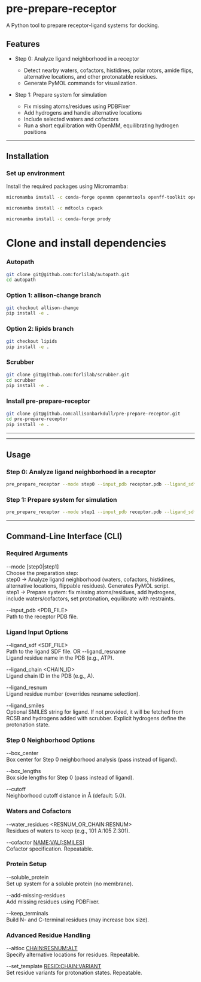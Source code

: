 # pre-prepare-receptor

A Python tool to prepare receptor-ligand systems for docking.

## Features

- Step 0: Analyze ligand neighborhood in a receptor
  - Detect nearby waters, cofactors, histidines, polar rotors, amide flips, alternative locations, and other protonatable residues.
  - Generate PyMOL commands for visualization.

- Step 1: Prepare system for simulation
  - Fix missing atoms/residues using PDBFixer
  - Add hydrogens and handle alternative locations
  - Include selected waters and cofactors
  - Run a short equilibration with OpenMM, equilibrating hydrogen positions

---

## Installation

### Set up environment


Install the required packages using Micromamba:
```bash
micromamba install -c conda-forge openmm openmmtools openff-toolkit openmmforcefields espaloma pdbfixer parmed mdanalysis ambertools rdkit pandas deeptime pyemma
```
```bash
micromamba install -c mdtools cvpack
```
```bash
micromamba install -c conda-forge prody
```

# Clone and install dependencies

### Autopath
```bash
git clone git@github.com:forlilab/autopath.git
cd autopath
```
### Option 1: allison-change branch
```bash
git checkout allison-change
pip install -e .
```
### Option 2: lipids branch
```bash
git checkout lipids
pip install -e .
```
### Scrubber
```bash
git clone git@github.com:forlilab/scrubber.git
cd scrubber
pip install -e .
```
### Install pre-prepare-receptor

```bash
git clone git@github.com:allisonbarkdull/pre-prepare-receptor.git
cd pre-prepare-receptor
pip install -e .
```

---
---

## Usage

### Step 0: Analyze ligand neighborhood in a receptor
```bash
pre_prepare_receptor --mode step0 --input_pdb receptor.pdb --ligand_sdf ligand.sdf
```
### Step 1: Prepare system for simulation
```bash
pre_prepare_receptor --mode step1 --input_pdb receptor.pdb --ligand_sdf ligand.sdf
```

---

## Command-Line Interface (CLI)

### Required Arguments
--mode [step0|step1]  
  Choose the preparation step:  
    step0 → Analyze ligand neighborhood (waters, cofactors, histidines, alternative locations, flippable residues). Generates PyMOL script.  
    step1 → Prepare system: fix missing atoms/residues, add hydrogens, include waters/cofactors, set protonation, equilibrate with restraints.

--input_pdb <PDB_FILE>  
  Path to the receptor PDB file.

### Ligand Input Options
--ligand_sdf <SDF_FILE>  
  Path to the ligand SDF file.
OR
--ligand_resname <RESNAME>  
  Ligand residue name in the PDB (e.g., ATP).

--ligand_chain <CHAIN_ID>  
  Ligand chain ID in the PDB (e.g., A).

--ligand_resnum <RESNUM>  
  Ligand residue number (overrides resname selection).

--ligand_smiles <SMILES>  
  Optional SMILES string for ligand. If not provided, it will be fetched from RCSB and hydrogens added with scrubber. Explicit hydrogens define the protonation state.

### Step 0 Neighborhood Options
--box_center <X Y Z>  
  Box center for Step 0 neighborhood analysis (pass instead of ligand).

--box_lengths <X Y Z>  
  Box side lengths for Step 0 (pass instead of ligand).

--cutoff <FLOAT>  
  Neighborhood cutoff distance in Å (default: 5.0).

### Waters and Cofactors
--water_residues <RESNUM_OR_CHAIN:RESNUM>  
  Residues of waters to keep (e.g., 101 A:105 Z:301).

--cofactor <NAME:VAL[:SMILES]>  
  Cofactor specification. Repeatable.

### Protein Setup
--soluble_protein  
  Set up system for a soluble protein (no membrane).

--add-missing-residues  
  Add missing residues using PDBFixer.

--keep_terminals  
  Build N- and C-terminal residues (may increase box size).

### Advanced Residue Handling
--altloc <CHAIN:RESNUM:ALT>  
  Specify alternative locations for residues. Repeatable.

--set_template <RESID:CHAIN:VARIANT>  
  Set residue variants for protonation states. Repeatable.
